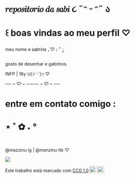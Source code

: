 # 𝑟𝑒𝑝𝑜𝑠𝑖𝑡𝑜𝑟𝑖𝑜 𝑑𝑎 𝑠𝑎𝑏𝑖  ૮ ˶ᵔ ᵕ ᵔ˶ ა

# ꒰ boas vindas ao meu perfil ♡


meu nome e 𝑠𝑎𝑏𝑟𝑖𝑛𝑎  ₊˙♡﹗˚ ༘

gosto de desenhar e gatinhos.

INFP | 16y  ଘ(੭ˊᵕˋ)੭ ♡

── ⋆⋅♡⋅⋆ ──── ⋆⋅♡⋅⋆ ──



# entre em contato comigo :

# ⋆    ˚  ✿ ˖  °
⠀⠀⠀⠀⠀⠀⠀⠀⠀⠀⠀⠀⠀⠀⠀⠀⠀⠀⠀⠀⠀

@mazzinu ig  |  @manzinu ttk  ♡

![](https://i.giphy.com/media/v1.Y2lkPTc5MGI3NjExbHY5cXk1aWRia3ViZHVlem5jOGx3bTY3bjRjZGdsZHB2dmV5aTUzMCZlcD12MV9pbnRlcm5hbF9naWZfYnlfaWQmY3Q9cw/uCAjP7QgT0bIXbZZay/giphy.gif)

<p xmlns:cc="http://creativecommons.org/ns#" >Este trabalho está marcado com <a href="https://creativecommons.org/publicdomain/zero/1.0/?ref=chooser-v1" target="_blank" rel="license noopener noreferrer" style="display:inline-block;">CC0 1.0<img style="height:22px!important;margin-left:3px;vertical-align:text-bottom;" src="https://mirrors.creativecommons.org/presskit/icons/cc.svg?ref=chooser-v1" alt=""><img style="height:22px!important;margin-left:3px;vertical-align:text-bottom;" src="https://mirrors.creativecommons.org/presskit/icons/zero.svg?ref=chooser-v1" alt=""></a></p>
